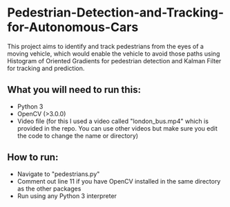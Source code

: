 # Pedestrian-Detection-and-Tracking-for-Autonomous-Cars

This project aims to identify and track pedestrians from the eyes of a moving vehicle, which would enable the vehicle to avoid those paths using Histogram of Oriented Gradients for pedestrian detection and Kalman Filter for tracking and prediction.

## What you will need to run this:

* Python 3 
* OpenCV (>3.0.0)
* Video file (for this I used a video called "london_bus.mp4" which is provided in the repo. You can use other videos but make sure you edit the code to change the name or directory)

## How to run:

* Navigate to "pedestrians.py"
* Comment out line 11 if you have OpenCV installed in the same directory as the other packages
* Run using any Python 3 interpreter
